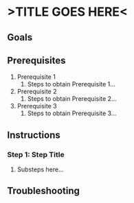 # >TITLE GOES HERE<

<!-- (DELETE) YOU MAY ADD A SUBTITLE HERE -->

## Goals

<!-- (DELETE) A brief an concise list of the specific goals that a user will
    achieve if they follow this guide.-->

## Prerequisites

<!-- (DELETE) A list of any prerequisites or requirements for the
    tutorial. This may include software versions, hardware requirements, or
    any other necessary tools or information.-->

1. Prerequisite 1
   1. Steps to obtain Prerequisite 1...
2. Prerequisite 2
   1. Steps to obtain Prerequisite 2...
3. Prerequisite 3
   1. Steps to obtain Prerequisite 3...

## Instructions

<!-- (DELETE) A clear and concise set of instructions for completing the
    how-to guide. Use numbered lists or bullet points to break down complex
    tasks into manageable steps. Include code snippets, screenshots, or diagrams
    as needed to illustrate the process. -->

### Step 1: Step Title

1. Substeps here...

## Troubleshooting

<!-- (DELETE) A section that provides troubleshooting tips and common
    pitfalls to avoid. This may include links to related documentation or
    resources for further learning.-->